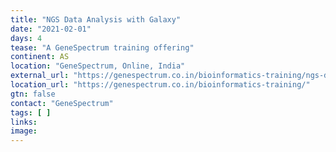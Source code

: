 ```yaml
---
title: "NGS Data Analysis with Galaxy"
date: "2021-02-01"
days: 4
tease: "A GeneSpectrum training offering"
continent: AS
location: "GeneSpectrum, Online, India"
external_url: "https://genespectrum.co.in/bioinformatics-training/ngs-data-analysis-with-galaxy/"
location_url: "https://genespectrum.co.in/bioinformatics-training/"
gtn: false
contact: "GeneSpectrum"
tags: [ ]
links:
image: 
---
```

